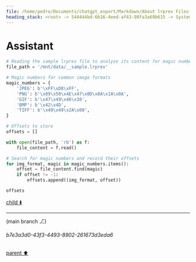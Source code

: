 ```yaml
---
file: /home/pedro/Documents/chatgpt_export/Markdown/About lrprev Files.md
heading_stack: <root> -> 544444bd-6b16-4eed-af43-98fa3a69b615 -> System -> 86c13176-225a-4bd5-97f5-f991207f5a43 -> System -> aaa2fe2d-7be2-4569-b4c4-7213cdb836d2 -> User -> 0914aa28-090b-435f-9ca1-8f7c0c62dc03 -> Assistant -> aaa20132-873b-43c5-ab60-59f9c8d01e05 -> User -> f79f78e3-7957-4083-89b1-e600a0c5019c -> Assistant -> aaa270bf-98d9-4562-a7d0-c101b527dd39 -> User -> 4cbd0c39-1237-4a7c-ab24-4e28585e6283 -> Assistant -> aaa2a778-f433-430a-81e3-453effcca283 -> User -> ddbfa15c-8c01-4a83-bdfe-76fdae4b5c23 -> Assistant
---
```

# Assistant

```python
# Reading the sample lrprev file to analyze its content for magic numbers associated with image formats like JPEG, PNG, etc.
file_path = '/mnt/data/__sample.lrprev'

# Magic numbers for common image formats
magic_numbers = {
    'JPEG': b'\xFF\xD8\xFF',
    'PNG': b'\x89\x50\x4E\x47\x0D\x0A\x1A\x0A',
    'GIF': b'\x47\x49\x46\x38',
    'BMP': b'\x42\x4D',
    'TIFF': b'\x49\x49\x2A\x00',
}

# Offsets to store
offsets = []

with open(file_path, 'rb') as f:
    file_content = f.read()

# Search for magic numbers and record their offsets
for img_format, magic in magic_numbers.items():
    offset = file_content.find(magic)
    if offset != -1:
        offsets.append((img_format, offset))

offsets
```

[child ⬇️](#b7e3a3d0-43f3-4493-8902-261673d3eda6)

---

(main branch ⎇)
###### b7e3a3d0-43f3-4493-8902-261673d3eda6
[parent ⬆️](#ddbfa15c-8c01-4a83-bdfe-76fdae4b5c23)
